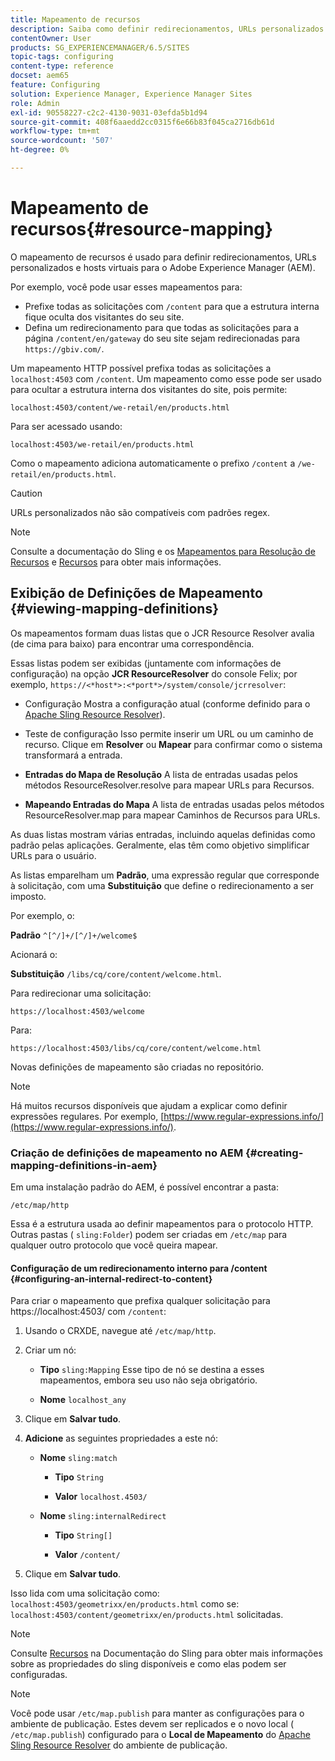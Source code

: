 ```yaml
---
title: Mapeamento de recursos
description: Saiba como definir redirecionamentos, URLs personalizados e hosts virtuais para o Adobe Experience Manager usando o mapeamento de recursos.
contentOwner: User
products: SG_EXPERIENCEMANAGER/6.5/SITES
topic-tags: configuring
content-type: reference
docset: aem65
feature: Configuring
solution: Experience Manager, Experience Manager Sites
role: Admin
exl-id: 90558227-c2c2-4130-9031-03efda5b1d94
source-git-commit: 408f6aaedd2cc0315f6e66b83f045ca2716db61d
workflow-type: tm+mt
source-wordcount: '507'
ht-degree: 0%

---
```


# Mapeamento de recursos{#resource-mapping}

O mapeamento de recursos é usado para definir redirecionamentos, URLs personalizados e hosts virtuais para o Adobe Experience Manager (AEM).

Por exemplo, você pode usar esses mapeamentos para:

* Prefixe todas as solicitações com `/content` para que a estrutura interna fique oculta dos visitantes do seu site.
* Defina um redirecionamento para que todas as solicitações para a página `/content/en/gateway` do seu site sejam redirecionadas para `https://gbiv.com/`.

Um mapeamento HTTP possível prefixa todas as solicitações a `localhost:4503` com `/content`. Um mapeamento como esse pode ser usado para ocultar a estrutura interna dos visitantes do site, pois permite:

`localhost:4503/content/we-retail/en/products.html`

Para ser acessado usando:

`localhost:4503/we-retail/en/products.html`

Como o mapeamento adiciona automaticamente o prefixo `/content` a `/we-retail/en/products.html`.

>[!CAUTION]
>
>URLs personalizados não são compatíveis com padrões regex.

>[!NOTE]
>
>Consulte a documentação do Sling e os [Mapeamentos para Resolução de Recursos](https://sling.apache.org/documentation/the-sling-engine/mappings-for-resource-resolution.html) e [Recursos](https://sling.apache.org/documentation/the-sling-engine/resources.html) para obter mais informações.

## Exibição de Definições de Mapeamento {#viewing-mapping-definitions}

Os mapeamentos formam duas listas que o JCR Resource Resolver avalia (de cima para baixo) para encontrar uma correspondência.

Essas listas podem ser exibidas (juntamente com informações de configuração) na opção **JCR ResourceResolver** do console Felix; por exemplo, `https://<*host*>:<*port*>/system/console/jcrresolver`:

* Configuração
Mostra a configuração atual (conforme definido para o [Apache Sling Resource Resolver](/help/sites-deploying/osgi-configuration-settings.md#apacheslingresourceresolver)).

* Teste de configuração
Isso permite inserir um URL ou um caminho de recurso. Clique em **Resolver** ou **Mapear** para confirmar como o sistema transformará a entrada.

* **Entradas do Mapa de Resolução**
A lista de entradas usadas pelos métodos ResourceResolver.resolve para mapear URLs para Recursos.

* **Mapeando Entradas do Mapa**
A lista de entradas usadas pelos métodos ResourceResolver.map para mapear Caminhos de Recursos para URLs.

As duas listas mostram várias entradas, incluindo aquelas definidas como padrão pelas aplicações. Geralmente, elas têm como objetivo simplificar URLs para o usuário.

As listas emparelham um **Padrão**, uma expressão regular que corresponde à solicitação, com uma **Substituição** que define o redirecionamento a ser imposto.

Por exemplo, o:

**Padrão** `^[^/]+/[^/]+/welcome$`

Acionará o:

**Substituição** `/libs/cq/core/content/welcome.html`.

Para redirecionar uma solicitação:

`https://localhost:4503/welcome`

Para:

`https://localhost:4503/libs/cq/core/content/welcome.html`

Novas definições de mapeamento são criadas no repositório.

>[!NOTE]
>
>Há muitos recursos disponíveis que ajudam a explicar como definir expressões regulares. Por exemplo, [https://www.regular-expressions.info/](https://www.regular-expressions.info/).

### Criação de definições de mapeamento no AEM {#creating-mapping-definitions-in-aem}

Em uma instalação padrão do AEM, é possível encontrar a pasta:

`/etc/map/http`

Essa é a estrutura usada ao definir mapeamentos para o protocolo HTTP. Outras pastas ( `sling:Folder`) podem ser criadas em `/etc/map` para qualquer outro protocolo que você queira mapear.

#### Configuração de um redirecionamento interno para /content {#configuring-an-internal-redirect-to-content}

Para criar o mapeamento que prefixa qualquer solicitação para https://localhost:4503/ com `/content`:

1. Usando o CRXDE, navegue até `/etc/map/http`.

1. Criar um nó:

   * **Tipo** `sling:Mapping`
Esse tipo de nó se destina a esses mapeamentos, embora seu uso não seja obrigatório.

   * **Nome** `localhost_any`

1. Clique em **Salvar tudo**.
1. **Adicione** as seguintes propriedades a este nó:

   * **Nome** `sling:match`

      * **Tipo** `String`

      * **Valor** `localhost.4503/`

   * **Nome** `sling:internalRedirect`

      * **Tipo** `String[]`

      * **Valor** `/content/`

1. Clique em **Salvar tudo**.

Isso lida com uma solicitação como:
`localhost:4503/geometrixx/en/products.html`
como se:
`localhost:4503/content/geometrixx/en/products.html`
solicitadas.

>[!NOTE]
>
>Consulte [Recursos](https://sling.apache.org/documentation/the-sling-engine/resources.html) na Documentação do Sling para obter mais informações sobre as propriedades do sling disponíveis e como elas podem ser configuradas.

>[!NOTE]
>
>Você pode usar `/etc/map.publish` para manter as configurações para o ambiente de publicação. Estes devem ser replicados e o novo local ( `/etc/map.publish`) configurado para o **Local de Mapeamento** do [Apache Sling Resource Resolver](/help/sites-deploying/osgi-configuration-settings.md#apacheslingresourceresolver) do ambiente de publicação.
